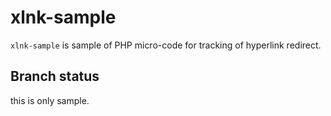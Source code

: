 xlnk-sample
===========

``xlnk-sample`` is sample of PHP micro-code for tracking of hyperlink redirect.

Branch status
-------------

this is only sample.
